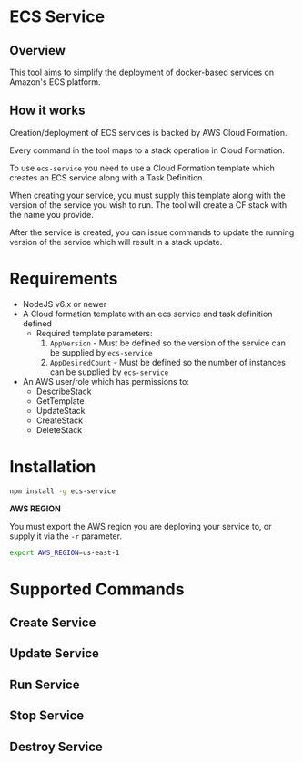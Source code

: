# ECS Service

## Overview

This tool aims to simplify the deployment of docker-based services on
Amazon's ECS platform.

## How it works

Creation/deployment of ECS services is backed by AWS Cloud Formation.

Every command in the tool maps to a stack operation in Cloud Formation.

To use `ecs-service` you need to use a Cloud Formation template
which creates an ECS service along with a Task Definition.

When creating your service, you must supply this template along with
the version of the service you wish to run. The tool will create a
CF stack with the name you provide.

After the service is created, you can issue commands to update the running
version of the service which will result in a stack update.

# Requirements

- NodeJS v6.x or newer
- A Cloud formation template with an ecs service and task definition defined
    - Required template parameters:
        1. `AppVersion` - Must be defined so the version of the service can be supplied by `ecs-service`
        2. `AppDesiredCount` - Must be defined so the number of instances can be supplied by `ecs-service`
- An AWS user/role which has permissions to:
    - DescribeStack
    - GetTemplate
    - UpdateStack
    - CreateStack
    - DeleteStack

# Installation

```bash
npm install -g ecs-service
```

**AWS REGION**

You must export the AWS region you are deploying your service to,
or supply it via the `-r` parameter.

```bash
export AWS_REGION=us-east-1
```

# Supported Commands

## Create Service

## Update Service

## Run Service

## Stop Service

## Destroy Service

